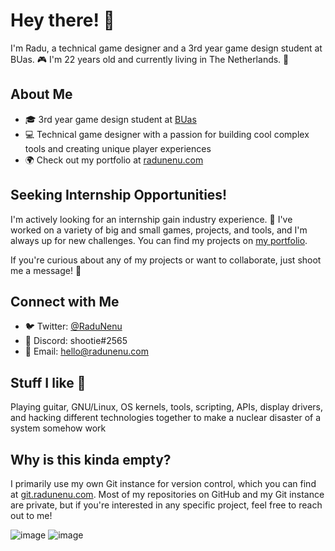 # Hey there! 👋

I'm Radu, a technical game designer and a 3rd year game design student at BUas. 🎮 I'm 22 years old and currently living in The Netherlands. 🌷

## About Me

- 🎓 3rd year game design student at [BUas](https://github.com/BredaUniversityGames)
- 💻 Technical game designer with a passion for building cool complex tools and creating unique player experiences
- 🌍 Check out my portfolio at [radunenu.com](https://radunenu.com)

## Seeking Internship Opportunities!

I'm actively looking for an internship gain industry experience. 🚀 I've worked on a variety of big and small games, projects, and tools, and I'm always up for new challenges. You can find my projects on [my portfolio](https://radunenu.com).

If you're curious about any of my projects or want to collaborate, just shoot me a message! 💬

## Connect with Me

- 🐦 Twitter: [@RaduNenu](https://twitter.com/RaduNenu)
- 💬 Discord: shootie#2565
- 📧 Email: hello@radunenu.com

## Stuff I like 🎸
Playing guitar, GNU/Linux, OS kernels, tools, scripting, APIs, display drivers, and hacking different technologies together to make a nuclear disaster of a system somehow work

## Why is this kinda empty?

I primarily use my own Git instance for version control, which you can find at [git.radunenu.com](https://git.radunenu.com). Most of my repositories on GitHub and my Git instance are private, but if you're interested in any specific project, feel free to reach out to me!

![image](https://github.com/shootie22/shootie22/assets/39218788/f2f596d2-f664-486e-bb0f-fb24cbccc038) ![image](https://github.com/shootie22/shootie22/assets/39218788/616c7d14-e9de-4a07-8a3d-6f7f186aee9a)
